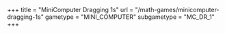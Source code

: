 +++
title = "MiniComputer Dragging 1s"
url = "/math-games/minicomputer-dragging-1s"
gametype = "MINI_COMPUTER"
subgametype = "MC_DR_1"
+++